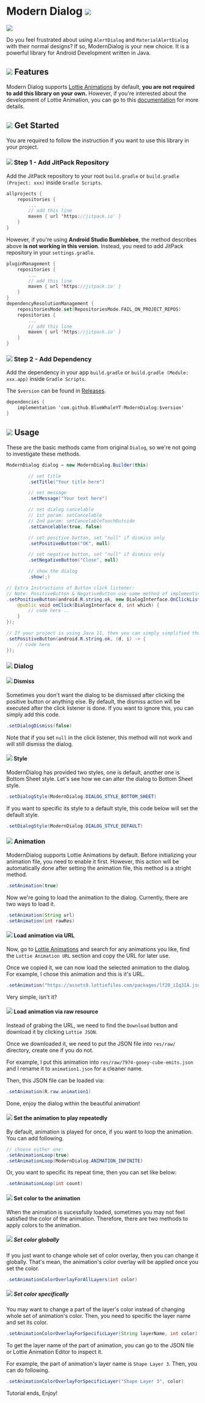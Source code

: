 # Modern Dialog [![](https://jitpack.io/v/BlueWhaleYT/ModernDialog.svg)](https://jitpack.io/#BlueWhaleYT/ModernDialog)

<img src="http://forthebadge.com/images/badges/built-for-android.svg" /><br>

Do you feel frustrated about using `AlertDialog` and `MaterialAlertDialog` with their normal designs? If so, ModernDialog is your new choice. It is a powerful library for Android Development written in Java.

## ![](https://placehold.co/15x15/5352ed/5352ed.png) Features

Modern Dialog supports [Lottie Animations](https://lottiefiles.com/) by default, **you are not required to add this library on your own.** However, if you're interested about the development of Lottie Animation, you can go to this [documentation](https://github.com/airbnb/lottie-android) for more details.

## ![](https://placehold.co/15x15/5352ed/5352ed.png) Get Started
You are required to follow the instruction if you want to use this library in your project.

### ![](https://placehold.co/15x15/ffa502/ffa502.png) Step 1 - Add JitPack Repository
Add the JitPack repository to your root `build.gradle` or `build.gradle (Project: xxx)` inside `Gradle Scripts`.

```kt
allprojects {
    repositories {
        ...
        // add this line
        maven { url 'https://jitpack.io' }
    }
}
```
However, if you're using **Android Studio Bumblebee**, the method describes above **is not working in this version**. Instead, you need to add JitPack repository in your `settings.gradle`.

```kt
pluginManagement {
    repositories {
        ...
        // add this line
        maven { url 'https://jitpack.io' }
    }
}
dependencyResolutionManagement {
    repositoriesMode.set(RepositoriesMode.FAIL_ON_PROJECT_REPOS)
    repositories {
        ...
        // add this line
        maven { url 'https://jitpack.io' }
    }
}
```

### ![](https://placehold.co/15x15/ffa502/ffa502.png) Step 2 - Add Dependency

Add the dependency in your app `build.gradle` or `build.gradle (Module: xxx.app)` inside `Gradle Scripts`.

The `$version` can be found in [Releases]().

```kt
dependencies {
    implementation 'com.github.BlueWhaleYT:ModernDialog:$version'
}
```

## ![](https://placehold.co/15x15/5352ed/5352ed.png) Usage

These are the basic methods came from original `Dialog`, so we're not going to investigate these methods.

```java
ModernDialog dialog = new ModernDialog.Builder(this)

        // set title
        .setTitle("Your title here")

        // set message
        .setMessage("Your text here")

        // set dialog cancelable
        // 1st param: setCancelable
        // 2nd param: setCancelableTouchOutside
        .setCancelable(true, false)

        // set positive button, set "null" if dismiss only
        .setPositiveButton("OK", null)

        // set negative button, set "null" if dismiss only
        .setNegativeButton("Close", null)

        // show the dialog
        .show(;)

```

```java
// Extra Instructions of Button click listener:
// Note: PositiveButton & NegativeButton use same method of implementing click listeners
.setPositiveButton(android.R.string.ok, new DialogInterface.OnClickListener() {
    @public void onClick(DialogInterface d, int which) {
        // code here ..
    }
});

// If your project is using Java 11, then you can simply simplified the above code with lambda
.setPositiveButton(android.R.string.ok, (d, i) -> {
    // code here
});
```
### ![](https://placehold.co/15x15/ffa502/ffa502.png) Dialog

#### ![](https://placehold.co/15x15/2ed573/2ed673.png) Dismiss

Sometimes you don't want the dialog to be dismissed after clicking the positive button or anything else. By default, the dismiss action will be executed after the click listener is done. If you want to ignore this, you can simply add this code.

```java
.setDialogDismiss(false)
```

Note that if you set `null` in the click listener, this method will not work and will still dismiss the dialog.

#### ![](https://placehold.co/15x15/2ed573/2ed673.png) Style

ModernDialog has provided two styles, one is default, another one is Bottom Sheet style. Let's see how we can alter the dialog to Bottom Sheet style.

```java
.setDialogStyle(ModernDialog.DIALOG_STYLE_BOTTOM_SHEET)
```

If you want to specific its style to a default style, this code below will set the default style.

```java
.setDialogStyle(ModernDialog.DIALOG_STYLE_DEFAULT)
```

### ![](https://placehold.co/15x15/ffa502/ffa502.png) Animation

ModernDialog supports Lottie Animations by default. Before initializing your animation file, you need to enable it first. However, this action will be automatically done after setting the animation file, this method is a stright method.

```java
.setAnimation(true)
```

Now we're going to load the animation to the dialog. Currently, there are two ways to load it.

```java
.setAnimation(String url)
.setAnimation(int rawRes)
```

#### ![](https://placehold.co/15x15/2ed573/2ed673.png) Load animation via URL

Now, go to [Lottie Animations](https://lottiefiles.com/) and search for any animations you like, find the `Lottie Animation URL` section and copy the URL for later use.

Once we copied it, we can now load the selected animation to the dialog. For example, I chose this animation and this is it's URL.

```java
.setAnimation("https://assets9.lottiefiles.com/packages/lf20_iIq3IA.json")
```

Very simple, isn't it?

#### ![](https://placehold.co/15x15/2ed573/2ed673.png) Load animation via raw resource

Instead of grabing the URL, we need to find the `Download` button and download it by clicking `Lottie JSON`.

Once we downloaded it, we need to put the JSON file into `res/raw/` directory, create one if you do not.

For example, I put this animation into `res/raw/7974-gooey-cube-emits.json` and I rename it to `animation1.json` for a cleaner name.

Then, this JSON file can be loaded via:

```java
.setAnimation(R.raw.animation1)
```

Done, enjoy the dialog within the beautiful animation!

#### ![](https://placehold.co/15x15/2ed573/2ed673.png) Set the animation to play repeatedly

By default, animation is played for once, if you want to loop the animation. You can add following.

```java
// choose either one: 
.setAnimationLoop(true)
.setAnimationLoop(ModernDialog.ANIMATION_INFINITE)
```

Or, you want to specific its repeat time, then you can set like below:

```java
.setAnimationLoop(int count)
```

#### ![](https://placehold.co/15x15/2ed573/2ed673.png) Set color to the animation

When the animation is sucessfully loaded, sometimes you may not feel satisfied the color of the animation. Therefore, there are two methods to apply colors to the animation.

##### ![](https://placehold.co/15x15/ff4757/ff4757.png) Set color globally

If you just want to change whole set of color overlay, then you can change it globally. That's mean, the animation's color overlay will be applied once you set the color.

```java
.setAnimationColorOverlayForAllLayers(int color)
```

##### ![](https://placehold.co/15x15/ff4757/ff4757.png) Set color specifically

You may want to change a part of the layer's color instead of changing whole set of animation's color. Then, you need to specific the layer name and set its color.

```java
.setAnimationColorOverlayForSpecificLayer(String layerName, int color)
```
To get the layer name of the part of animation, you can go to the JSON file or Lottie Animation Editor to inspect it.

For example, the part of animation's layer name is `Shape Layer 3`. Then, you can do following.

```java
.setAnimationColorOverlayForSpecificLayer("Shape Layer 3", color)
```

Tutorial ends, Enjoy!